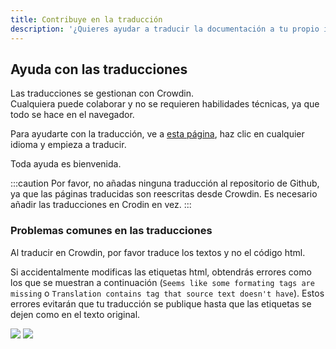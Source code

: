 ```yaml
---
title: Contribuye en la traducción
description: '¿Quieres ayudar a traducir la documentación a tu propio idioma?'
---
```


## Ayuda con las traducciones

Las traducciones se gestionan con Crowdin.  
Cualquiera puede colaborar y no se requieren habilidades técnicas, ya que todo se hace en el navegador.

Para ayudarte con la traducción, ve a [esta página](https://crowdin.com/project/docsstacksco), haz clic en cualquier idioma y empieza a traducir.

Toda ayuda es bienvenida.

:::caution
Por favor, no añadas ninguna traducción al repositorio de Github, ya que las páginas traducidas son reescritas desde Crowdin. Es necesario añadir las traducciones en Crodin en vez.
:::

### Problemas comunes en las traducciones

Al traducir en Crowdin, por favor traduce los textos y no el código html.

Si accidentalmente modificas las etiquetas html, obtendrás errores como los que se muestran a continuación (`Seems like some formating tags are missing` o `Translation contains tag that source text doesn't have`). Estos errores evitarán que tu traducción se publique hasta que las etiquetas se dejen como en el texto original.

![](/img/crowdin-qa-issue-formatting_tags_missing.png) ![](/img/crowdin-qa-issue-tag_source.png)

